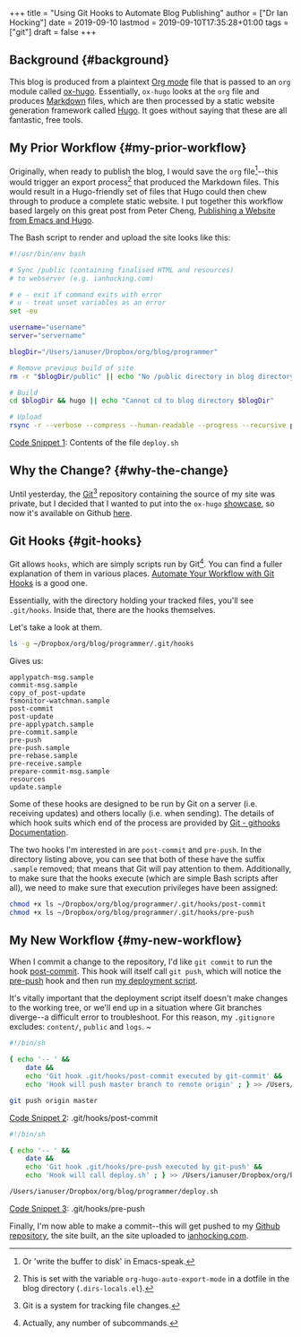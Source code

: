 +++
title = "Using Git Hooks to Automate Blog Publishing"
author = ["Dr Ian Hocking"]
date = 2019-09-10
lastmod = 2019-09-10T17:35:28+01:00
tags = ["git"]
draft = false
+++

## Background {#background}

This blog is produced from a plaintext [Org mode](https://orgmode.org/) file
that is passed to an `org` module called
[ox-hugo](https://ox-hugo.scripter.co/). Essentially, `ox-hugo` looks at the
`org` file and produces
[Markdown](https://daringfireball.net/projects/markdown/) files, which are then
processed by a static website generation framework called
[Hugo](https://gohugo.io/getting-started/). It goes without saying that these
are all fantastic, free tools.


## My Prior Workflow {#my-prior-workflow}

Originally, when ready to publish the blog, I would save the `org` file[^fn:1]--this would trigger
an export process[^fn:2] that produced the Markdown files. This would result in a
Hugo-friendly set of files that Hugo could then chew through to produce a
complete static website. I put together this workflow based largely on this
great post from Peter Cheng,
[Publishing a Website from Emacs
and Hugo](http://petercheng.net/posts/website-v2-setup/).

The Bash script to render and upload the site looks like this:

<a id="code-snippet--deploy.sh"></a>
```bash
#!/usr/bin/env bash

# Sync /public (containing finalised HTML and resources)
# to webserver (e.g. ianhocking.com)

# e - exit if command exits with error
# u - treat unset variables as an error
set -eu

username="username"
server="servername"

blogDir="/Users/ianuser/Dropbox/org/blog/programmer"

# Remove previous build of site
rm -r "$blogDir/public" || echo "No /public directory in blog directory $blogDir to delete"

# Build
cd $blogDir && hugo || echo "Cannot cd to blog directory $blogDir"

# Upload
rsync -r --verbose --compress --human-readable --progress --recursive public/. $username@$server:public_html/blog/
```

<div class="src-block-caption">
  <span class="src-block-number"><a href="#code-snippet--deploy.sh">Code Snippet 1</a></span>:
  Contents of the file <code>deploy.sh</code>
</div>


## Why the Change? {#why-the-change}

Until yesterday, the [Git](https://git-scm.com/)[^fn:3] repository containing
the source of my site was private, but I decided that I wanted to put into the
`ox-hugo` [showcase](https://ox-hugo.scripter.co/doc/examples/), so now it's
available on Github [here](https://github.com/OolonColoophid/blog).


## Git Hooks {#git-hooks}

Git allows `hooks`, which are simply scripts run by Git[^fn:4]. You can find a
fuller explanation of them in various places.
[Automate
Your Workflow with Git Hooks](https://hackernoon.com/automate-your-workflow-with-git-hooks-fef5d9b2a58c) is a good one.

Essentially, with the directory holding your tracked files, you'll see
`.git/hooks`. Inside that, there are the hooks themselves.

Let's take a look at them.

```bash
ls -g ~/Dropbox/org/blog/programmer/.git/hooks
```

Gives us:

```text
applypatch-msg.sample
commit-msg.sample
copy_of_post-update
fsmonitor-watchman.sample
post-commit
post-update
pre-applypatch.sample
pre-commit.sample
pre-push
pre-push.sample
pre-rebase.sample
pre-receive.sample
prepare-commit-msg.sample
resources
update.sample
```

Some of these hooks are designed to be run by Git on a server (i.e.
receiving updates) and others locally (i.e. when sending). The details of which
hook suits which end of the process are provided by [Git - githooks Documentation](https://git-scm.com/docs/githooks).

The two hooks I'm interested in are `post-commit` and `pre-push`. In the
directory listing above, you can see that both of these have the suffix
`.sample` removed; that means that Git will pay attention to them. Additionally,
to make sure that the hooks execute (which are simple Bash scripts after all), we need to
make sure that execution privileges have been assigned:

```bash
chmod +x ls ~/Dropbox/org/blog/programmer/.git/hooks/post-commit
chmod +x ls ~/Dropbox/org/blog/programmer/.git/hooks/pre-push
```


## My New Workflow {#my-new-workflow}

When I commit a change to the repository, I'd like `git commit` to run the hook
[post-commit](#code-snippet--gitPost). This hook will itself call `git push`, which will notice the
[pre-push](#code-snippet--gitPre) hook and then run [my deployment script](#code-snippet--deploy.sh).

It's vitally important that the deployment script itself doesn't make changes to
the working tree, or we'll end up in a situation where Git branches diverge--a
difficult error to troubleshoot. For this reason, my `.gitignore` excludes:
`content/`, `public` and `logs`.
~

<a id="code-snippet--gitPost"></a>
```sh
#!/bin/sh

{ echo '-- ' &&
	date &&
	echo 'Git hook .git/hooks/post-commit executed by git-commit' &&
	echo 'Hook will push master branch to remote origin' ; } >> /Users/ianuser/Dropbox/org/blog/programmer/logs/hooks.log

git push origin master
```

<div class="src-block-caption">
  <span class="src-block-number"><a href="#code-snippet--gitPost">Code Snippet 2</a></span>:
  .git/hooks/post-commit
</div>

<a id="code-snippet--gitPre"></a>
```sh
#!/bin/sh

{ echo '-- ' &&
	date &&
	echo 'Git hook .git/hooks/pre-push executed by git-push' &&
	echo 'Hook will call deploy.sh' ; } >> /Users/ianuser/Dropbox/org/blog/programmer/logs/hooks.log

/Users/ianuser/Dropbox/org/blog/programmer/deploy.sh
```

<div class="src-block-caption">
  <span class="src-block-number"><a href="#code-snippet--gitPre">Code Snippet 3</a></span>:
  .git/hooks/pre-push
</div>

Finally, I'm now able
to make a commit--this will get pushed to my [Github repository](https://github.com/OolonColoophid), the site built,
an the site uploaded to [ianhocking.com](http://ianhocking.com).

[^fn:1]: Or 'write the buffer to disk' in Emacs-speak.
[^fn:2]: This is set with the variable `org-hugo-auto-export-mode` in a dotfile in the blog directory (`.dirs-locals.el`).
[^fn:3]: Git is a system for tracking file changes.
[^fn:4]: Actually, any number of subcommands.
